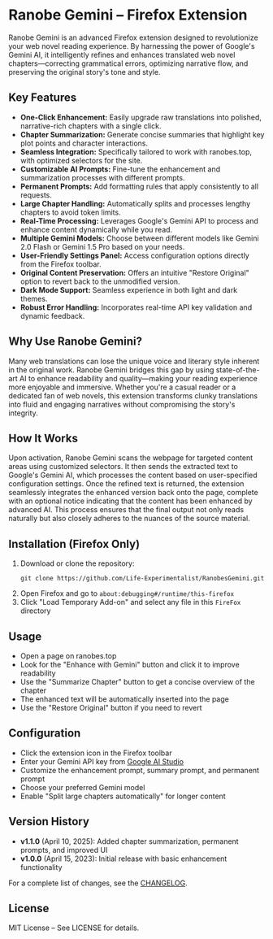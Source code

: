 # Ranobe Gemini – Firefox Extension

Ranobe Gemini is an advanced Firefox extension designed to revolutionize your web novel reading experience. By harnessing the power of Google's Gemini AI, it intelligently refines and enhances translated web novel chapters—correcting grammatical errors, optimizing narrative flow, and preserving the original story's tone and style.

## Key Features

- **One-Click Enhancement:** Easily upgrade raw translations into polished, narrative-rich chapters with a single click.
- **Chapter Summarization:** Generate concise summaries that highlight key plot points and character interactions.
- **Seamless Integration:** Specifically tailored to work with ranobes.top, with optimized selectors for the site.
- **Customizable AI Prompts:** Fine-tune the enhancement and summarization processes with different prompts.
- **Permanent Prompts:** Add formatting rules that apply consistently to all requests.
- **Large Chapter Handling:** Automatically splits and processes lengthy chapters to avoid token limits.
- **Real-Time Processing:** Leverages Google's Gemini API to process and enhance content dynamically while you read.
- **Multiple Gemini Models:** Choose between different models like Gemini 2.0 Flash or Gemini 1.5 Pro based on your needs.
- **User-Friendly Settings Panel:** Access configuration options directly from the Firefox toolbar.
- **Original Content Preservation:** Offers an intuitive "Restore Original" option to revert back to the unmodified version.
- **Dark Mode Support:** Seamless experience in both light and dark themes.
- **Robust Error Handling:** Incorporates real-time API key validation and dynamic feedback.

## Why Use Ranobe Gemini?

Many web translations can lose the unique voice and literary style inherent in the original work. Ranobe Gemini bridges this gap by using state-of-the-art AI to enhance readability and quality—making your reading experience more enjoyable and immersive. Whether you're a casual reader or a dedicated fan of web novels, this extension transforms clunky translations into fluid and engaging narratives without compromising the story's integrity.

## How It Works

Upon activation, Ranobe Gemini scans the webpage for targeted content areas using customized selectors. It then sends the extracted text to Google's Gemini AI, which processes the content based on user-specified configuration settings. Once the refined text is returned, the extension seamlessly integrates the enhanced version back onto the page, complete with an optional notice indicating that the content has been enhanced by advanced AI. This process ensures that the final output not only reads naturally but also closely adheres to the nuances of the source material.

## Installation (Firefox Only)

1. Download or clone the repository:
   ```
   git clone https://github.com/Life-Experimentalist/RanobesGemini.git
   ```
2. Open Firefox and go to `about:debugging#/runtime/this-firefox`
3. Click "Load Temporary Add-on" and select any file in this `FireFox` directory

## Usage

- Open a page on ranobes.top
- Look for the "Enhance with Gemini" button and click it to improve readability
- Use the "Summarize Chapter" button to get a concise overview of the chapter
- The enhanced text will be automatically inserted into the page
- Use the "Restore Original" button if you need to revert

## Configuration

- Click the extension icon in the Firefox toolbar
- Enter your Gemini API key from [Google AI Studio](https://makersuite.google.com/app/apikey)
- Customize the enhancement prompt, summary prompt, and permanent prompt
- Choose your preferred Gemini model
- Enable "Split large chapters automatically" for longer content

## Version History

- **v1.1.0** (April 10, 2025): Added chapter summarization, permanent prompts, and improved UI
- **v1.0.0** (April 15, 2023): Initial release with basic enhancement functionality

For a complete list of changes, see the [CHANGELOG](../CHANGELOG.md).

## License

MIT License – See LICENSE for details.
